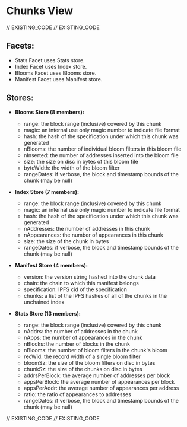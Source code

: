 <!--
Copyright 2016, 2026 The TrueBlocks Authors. All rights reserved.
Use of this source code is governed by a license that can
be found in the LICENSE file.

Parts of this file were auto generated. Edit only those parts of
the code inside of 'EXISTING_CODE' tags.
-->
# Chunks View

// EXISTING_CODE
// EXISTING_CODE

## Facets:
- Stats Facet uses Stats store.
- Index Facet uses Index store.
- Blooms Facet uses Blooms store.
- Manifest Facet uses Manifest store.

## Stores:

- **Blooms Store (8 members):**

  - range: the block range (inclusive) covered by this chunk
  - magic: an internal use only magic number to indicate file format
  - hash: the hash of the specification under which this chunk was generated
  - nBlooms: the number of individual bloom filters in this bloom file
  - nInserted: the number of addresses inserted into the bloom file
  - size: the size on disc in bytes of this bloom file
  - byteWidth: the width of the bloom filter
  - rangeDates: if verbose, the block and timestamp bounds of the chunk (may be null)

- **Index Store (7 members):**

  - range: the block range (inclusive) covered by this chunk
  - magic: an internal use only magic number to indicate file format
  - hash: the hash of the specification under which this chunk was generated
  - nAddresses: the number of addresses in this chunk
  - nAppearances: the number of appearances in this chunk
  - size: the size of the chunk in bytes
  - rangeDates: if verbose, the block and timestamp bounds of the chunk (may be null)

- **Manifest Store (4 members):**

  - version: the version string hashed into the chunk data
  - chain: the chain to which this manifest belongs
  - specification: IPFS cid of the specification
  - chunks: a list of the IPFS hashes of all of the chunks in the unchained index

- **Stats Store (13 members):**

  - range: the block range (inclusive) covered by this chunk
  - nAddrs: the number of addresses in the chunk
  - nApps: the number of appearances in the chunk
  - nBlocks: the number of blocks in the chunk
  - nBlooms: the number of bloom filters in the chunk's bloom
  - recWid: the record width of a single bloom filter
  - bloomSz: the size of the bloom filters on disc in bytes
  - chunkSz: the size of the chunks on disc in bytes
  - addrsPerBlock: the average number of addresses per block
  - appsPerBlock: the average number of appearances per block
  - appsPerAddr: the average number of appearances per address
  - ratio: the ratio of appearances to addresses
  - rangeDates: if verbose, the block and timestamp bounds of the chunk (may be null)

// EXISTING_CODE
// EXISTING_CODE
